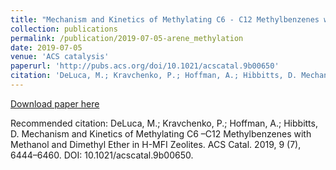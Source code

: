 ```yaml
---
title: "Mechanism and Kinetics of Methylating C6 - C12 Methylbenzenes with Methanol and Dimethyl Ether in H-MFI Zeolites"
collection: publications
permalink: /publication/2019-07-05-arene_methylation
date: 2019-07-05
venue: 'ACS catalysis'
paperurl: 'http://pubs.acs.org/doi/10.1021/acscatal.9b00650'
citation: 'DeLuca, M.; Kravchenko, P.; Hoffman, A.; Hibbitts, D. Mechanism and Kinetics of Methylating C6 –C12 Methylbenzenes with Methanol and Dimethyl Ether in H-MFI Zeolites. ACS Catal. 2019, 9 (7), 6444–6460. DOI: 10.1021/acscatal.9b00650.'
---
```

[Download paper here](http://pubs.acs.org/doi/10.1021/acscatal.9b00650)

Recommended citation: DeLuca, M.; Kravchenko, P.; Hoffman, A.; Hibbitts, D. Mechanism and Kinetics of Methylating C6 –C12 Methylbenzenes with Methanol and Dimethyl Ether in H-MFI Zeolites. ACS Catal. 2019, 9 (7), 6444–6460. DOI: 10.1021/acscatal.9b00650.